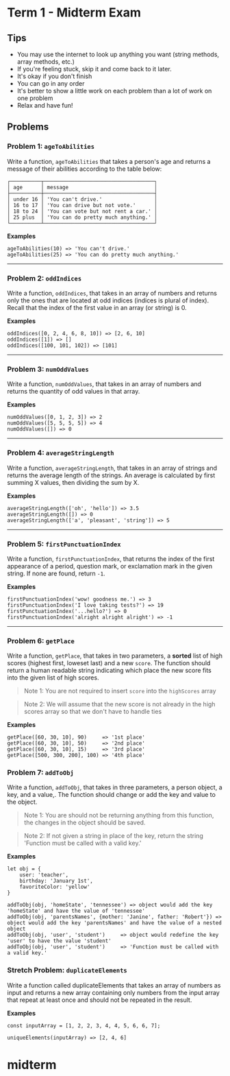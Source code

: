# Term 1 - Midterm Exam


## Tips

* You may use the internet to look up anything you want (string methods, array methods, etc.)
* If you're feeling stuck, skip it and come back to it later.
* It's okay if you don't finish
* You can go in any order
* It's better to show a little work on each problem than a lot of work on one problem
* Relax and have fun!

## Problems

### Problem 1: `ageToAbilities`

Write a function, `ageToAbilities` that takes a person's age and returns a message of their abilities according to the table below:

```
┌──────────┬────────────────────────────────────┐
│ age      │ message                            │
├──────────┼────────────────────────────────────┤
│ under 16 │ 'You can't drive.'                 │
│ 16 to 17 │ 'You can drive but not vote.'      │
│ 18 to 24 │ 'You can vote but not rent a car.' │
│ 25 plus  │ 'You can do pretty much anything.' │
└──────────┴────────────────────────────────────┘
```

**Examples**
```
ageToAbilities(10) => 'You can't drive.'
ageToAbilities(25) => 'You can do pretty much anything.'
```

---

### Problem 2: `oddIndices`

Write a function, `oddIndices`, that takes in an array of numbers and returns only the ones that are located at odd indices (indices is plural of index). Recall that the index of the first value in an array (or string) is 0.

**Examples**
```
oddIndices([0, 2, 4, 6, 8, 10]) => [2, 6, 10]
oddIndices([1]) => []
oddIndices([100, 101, 102]) => [101]
```

---

### Problem 3: `numOddValues`

Write a function, `numOddValues`, that takes in an array of numbers and returns the quantity of odd values in that array.

**Examples**
```
numOddValues([0, 1, 2, 3]) => 2
numOddValues([5, 5, 5, 5]) => 4
numOddValues([]) => 0
```

---

### Problem 4: `averageStringLength`

Write a function, `averageStringLength`, that takes in an array of strings and returns the average length of the strings. An average is calculated by first summing X values, then dividing the sum by X.

**Examples**
```
averageStringLength(['oh', 'hello']) => 3.5
averageStringLength([]) => 0
averageStringLength(['a', 'pleasant', 'string']) => 5
```

---

### Problem 5: `firstPunctuationIndex`

Write a function, `firstPunctuationIndex`, that returns the index of the first appearance of a period, question mark, or exclamation mark in the given string. If none are found, return `-1`.

**Examples**
```
firstPunctuationIndex('wow! goodness me.') => 3
firstPunctuationIndex('I love taking tests?') => 19
firstPunctuationIndex('...hello?') => 0
firstPunctuationIndex('alright alright alright') => -1
```

---

### Problem 6: `getPlace`

Write a function, `getPlace`, that takes in two parameters, a **sorted** list of high scores (highest first, loweset last)
and a new `score`. The function should return a human readable string indicating which 
place the new score fits into the given list of high scores.

> Note 1: You are not required to insert `score` into the `highScores` array 

> Note 2: We will assume that the new score is not already in the high scores array
so that we don't have to handle ties

**Examples**
```
getPlace([60, 30, 10], 90)     => '1st place'
getPlace([60, 30, 10], 50)     => '2nd place'
getPlace([60, 30, 10], 15)     => '3rd place'
getPlace([500, 300, 200], 100) => '4th place'
```

### Problem 7: `addToObj`

Write a function, `addToObj`, that takes in three parameters, a person object, a key, and a value,. The function should change or add the key and value to the object.

> Note 1: You are should not be returning anything from this function, the changes in the object should be saved.

> Note 2: If not given a string in place of the key, return the string 'Function must be called with a valid key.'


**Examples**
```
let obj = {
    user: 'teacher',
    birthday: 'January 1st',
    favoriteColor: 'yellow'
}

addToObj(obj, 'homeState', 'tennessee') => object would add the key 'homeState' and have the value of 'tennessee'
addToObj(obj, 'parentsNames', {mother: 'Janine', father: 'Robert'}) => object would add the key 'parentsNames' and have the value of a nested object
addToObj(obj, 'user', 'student')     => object would redefine the key 'user' to have the value 'student'
addToObj(obj, 'user', 'student')     => 'Function must be called with a valid key.'
```

### Stretch Problem: `duplicateElements`

Write a function called duplicateElements that takes an array of numbers as input and returns a new array containing only numbers from the input array that repeat at least once and should not be repeated in the result.


**Examples**
```
const inputArray = [1, 2, 2, 3, 4, 4, 5, 6, 6, 7];

uniqueElements(inputArray) => [2, 4, 6]

```
# midterm
